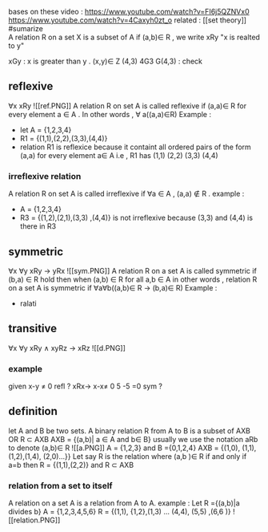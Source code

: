 bases on these video : https://www.youtube.com/watch?v=FI6j5QZNVx0 https://www.youtube.com/watch?v=4Caxyh0zt_o
related : [[set theory]] 
#sumarize  
A relation R on a set X is a subset of A 
if (a,b)$\in$ R , we write xRy
"x is realted to y"


xGy : x is greater than y . (x,y)$\in$ Z 
(4,3) 4G3 G(4,3) : check 

## reflexive 
$\forall$x  xRy 
![[ref.PNG]]
A relation R on set A is called reflexive if (a,a)$\in$ R for every element a $\in$ A . In other words , $\forall$ a((a,a)$\in$R)
Example : 
- let A = {1,2,3,4}
- R1 = {(1,1),(2,2),(3,3),(4,4)} 
- relation R1 is reflexice because it containt all ordered pairs of the form (a,a) for every element a$\in$ A i.e , R1 has (1,1) (2,2) (3,3) (4,4)
### irreflexive relation 
A relation R on set A is called irreflexive if $\forall$a $\in$ A , (a,a) $\notin$ R .
example : 
- A = {1,2,3,4}
- R3  = {(1,2),(2,1),(3,3) ,(4,4)} is not irreflexive because (3,3) and (4,4) is there in R3 

## symmetric 
$\forall$x $\forall$y xRy -> yRx 
![[sym.PNG]]
A relation R on a set A is called symmetric if  (b,a) $\in$ R hold then when (a,b) $\in$ R for all a,b $\in$ A 
in other words , relation R on a set A is symmetric if  $\forall$a$\forall$b((a,b)$\in$ R -> (b,a)$\in$ R)
Example : 
- ralati
## transitive 
$\forall$x $\forall$y xRy $\land$ xyRz -> xRz 
![[d.PNG]]
### example 
given x-y $\neq$ 0 
refl ? xRx-> x-x$\neq$ 0 5 -5 =0 
sym ? 

## definition 
let A and B be two sets. A binary relation R from A to B is a subset of AXB OR R $\subset$ AXB 
AXB  = {(a,b)| a $\in$ A and b$\in$ B}
usually we use the notation aRb to denote (a,b)$\in$ R 
![[a.PNG]]
A = {1,2,3} and B ={0,1,2,4}
AXB = {(1,0), (1,1), (1,2),(1,4), (2,0)...}}
Let say R is the relation where (a,b )$\in$ R if and only if a=b then R = {(1,1),(2,2)} and R $\subset$ AXB 
### relation from a set to itself 
A relation on a set A is a relation from A to A. 
example : Let R  ={(a,b)|a divides b}
A = {1,2,3,4,5,6}
R = {(1,1), {1,2},(1,3) ... (4,4), (5,5) ,(6,6 )}
![[relation.PNG]]




